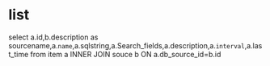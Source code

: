 list
===
select a.id,b.description as sourcename,a.`name`,a.sqlstring,a.Search_fields,a.description,a.`interval`,a.last_time from item a INNER JOIN souce b ON a.db_source_id=b.id